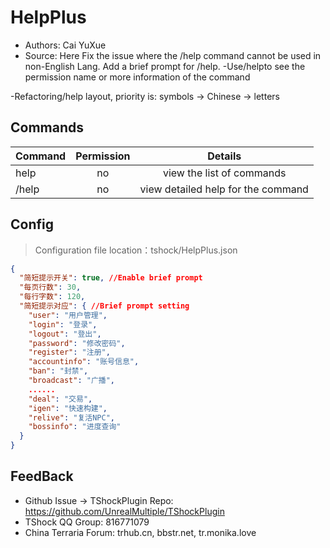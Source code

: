﻿# HelpPlus

- Authors: Cai YuXue
- Source: Here
  Fix the issue where the /help command cannot be used in non-English Lang.
  Add a brief prompt for /help.
-Use/help<command>to see the permission name or more information of the command

-Refactoring/help layout, priority is: symbols → Chinese → letters


## Commands

| Command         | Permission |          Details          |
|-----------------|:----------:| :------: |
| help <page>     |     no     |   view the list of commands   |
| /help <command> |     no     |    view detailed help for the command   |

## Config
> Configuration file location：tshock/HelpPlus.json

```json
{
  "简短提示开关": true, //Enable brief prompt
  "每页行数": 30,
  "每行字数": 120,
  "简短提示对应": { //Brief prompt setting
    "user": "用户管理",
    "login": "登录",
    "logout": "登出",
    "password": "修改密码",
    "register": "注册",
    "accountinfo": "账号信息",
    "ban": "封禁",
    "broadcast": "广播",
    ......
    "deal": "交易",
    "igen": "快速构建",
    "relive": "复活NPC",
    "bossinfo": "进度查询"
  }
}
```

## FeedBack
- Github Issue -> TShockPlugin Repo: https://github.com/UnrealMultiple/TShockPlugin
- TShock QQ Group: 816771079
- China Terraria Forum: trhub.cn, bbstr.net, tr.monika.love
